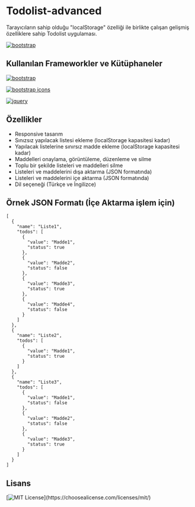 
# Todolist-advanced

Tarayıcıların sahip olduğu "localStorage" özelliği ile birlikte çalışan gelişmiş özelliklere sahip Todolist uygulaması. 

[![bootstrap](https://img.shields.io/badge/poweredBy-iyikod.com-66CC00)](https://www.iyikod.com)


## Kullanılan Frameworkler ve Kütüphaneler


[![bootstrap](https://img.shields.io/badge/Bootstrap-v5.1.3-7952b3)](https://getbootstrap.com/docs/5.1/getting-started/introduction/)

[![bootstrap icons](https://img.shields.io/badge/BootstrapIcons-v1.8.3-7952b3)](https://icons.getbootstrap.com/)

[![jquery](https://img.shields.io/badge/Jquery-v3.6.0-0769ad)](https://www.jsdelivr.com/package/npm/jquery)

  
## Özellikler

- Responsive tasarım
- Sınızsız yapılacak listesi ekleme (localStorage kapasitesi kadar)
- Yapılacak listelerine sınırsız madde ekleme (localStorage kapasitesi kadar)
- Maddelleri onaylama, görüntüleme, düzenleme ve silme
- Toplu bir şekilde listeleri ve maddelleri silme
- Listeleri ve maddelerini dışa aktarma (JSON formatında)
- Listeleri ve maddelerini içe aktarma (JSON formatında)
- Dil seçeneği (Türkçe ve İngilizce)

  
## Örnek JSON Formatı (İçe Aktarma işlem için)

```
[
  {
    "name": "Liste1",
    "todos": [
      {
        "value": "Madde1",
        "status": true
      },
      {
        "value": "Madde2",
        "status": false
      },
      {
        "value": "Madde3",
        "status": true
      },
      {
        "value": "Madde4",
        "status": false
      }
    ]
  },
  {
    "name": "Liste2",
    "todos": [
      {
        "value": "Madde1",
        "status": true
      }
    ]
  },
  {
    "name": "Liste3",
    "todos": [
      {
        "value": "Madde1",
        "status": false
      },
      {
        "value": "Madde2",
        "status": false
      },
      {
        "value": "Madde3",
        "status": true
      }
    ]
  }
]
```

  
## Lisans

[![MIT License](https://img.shields.io/apm/l/atomic-design-ui.svg?)](https://choosealicense.com/licenses/mit/)